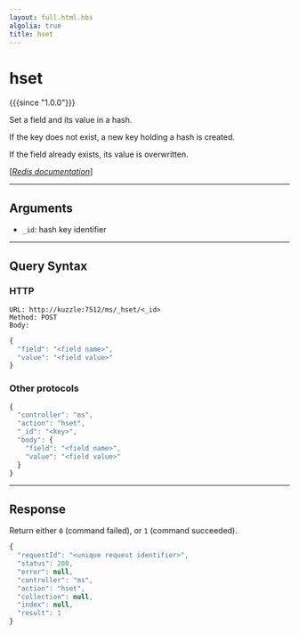 ```yaml
---
layout: full.html.hbs
algolia: true
title: hset
---
```


# hset

{{{since "1.0.0"}}}

Set a field and its value in a hash. 

If the key does not exist, a new key holding a hash is created. 

If the field already exists, its value is overwritten.

[[_Redis documentation_]](https://redis.io/commands/hset)

---

## Arguments

* `_id`: hash key identifier

---

## Query Syntax

### HTTP

```http
URL: http://kuzzle:7512/ms/_hset/<_id>
Method: POST  
Body:
```

```js
{
  "field": "<field name>",
  "value": "<field value>"
}
```

### Other protocols

```js
{
  "controller": "ms",
  "action": "hset",
  "_id": "<key>",
  "body": {
    "field": "<field name>",
    "value": "<field value>"
  }
}
```

---

## Response

Return either `0` (command failed), or `1` (command succeeded).

```javascript
{
  "requestId": "<unique request identifier>",
  "status": 200,
  "error": null,
  "controller": "ms",
  "action": "hset",
  "collection": null,
  "index": null,
  "result": 1
}
```
